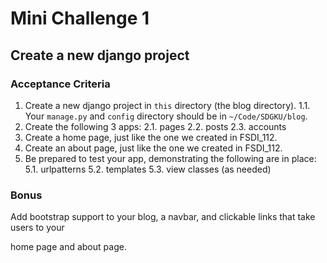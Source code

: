 # Mini Challenge 1

 

## Create a new django project

 

### Acceptance Criteria

 

1. Create a new django project in `this` directory (the blog directory).
1.1. Your `manage.py` and `config` directory should be in `~/Code/SDGKU/blog`.
2. Create the following 3 apps:
2.1. pages
2.2. posts
2.3. accounts
3. Create a home page, just like the one we created in FSDI_112.
4. Create an about page, just like the one we created in FSDI_112.
5. Be prepared to test your app, demonstrating the following are in place:
5.1. urlpatterns
5.2. templates
5.3. view classes (as needed)



### Bonus

Add bootstrap support to your blog, a navbar, and clickable links that take users to your

home page and about page.